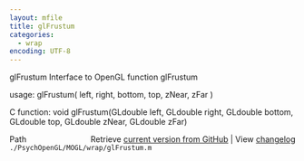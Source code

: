 ```yaml
---
layout: mfile
title: glFrustum
categories:
  - wrap
encoding: UTF-8
---
```


glFrustum  Interface to OpenGL function glFrustum  

usage:  glFrustum( left, right, bottom, top, zNear, zFar )  

C function:  void glFrustum(GLdouble left, GLdouble right, GLdouble bottom, GLdouble top, GLdouble zNear, GLdouble zFar)  


<div class="code_header" style="text-align:right;">
  <span style="float:left;">Path&nbsp;&nbsp;</span> <span class="counter">Retrieve <a href=
  "https://raw.github.com/Psychtoolbox-3/Psychtoolbox-3/beta/./PsychOpenGL/MOGL/wrap/glFrustum.m">current version from GitHub</a> | View <a href=
  "https://github.com/Psychtoolbox-3/Psychtoolbox-3/commits/beta/./PsychOpenGL/MOGL/wrap/glFrustum.m">changelog</a></span>
</div>
<div class="code">
  <code>./PsychOpenGL/MOGL/wrap/glFrustum.m</code>
</div>
